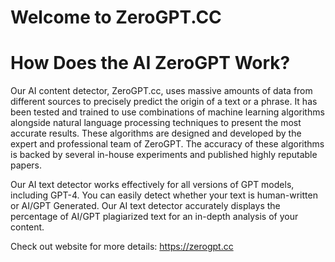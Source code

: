 # Welcome to ZeroGPT.CC
# How Does the AI ZeroGPT Work?
Our AI content detector, ZeroGPT.cc, uses massive amounts of data from different sources to precisely predict the origin of a text or a phrase. It has been tested and trained to use combinations of machine learning algorithms alongside natural language processing techniques to present the most accurate results. These algorithms are designed and developed by the expert and professional team of ZeroGPT. The accuracy of these algorithms is backed by several in-house experiments and published highly reputable papers.

Our AI text detector works effectively for all versions of GPT models, including GPT-4. You can easily detect whether your text is human-written or AI/GPT Generated. Our AI text detector accurately displays the percentage of AI/GPT plagiarized text for an in-depth analysis of your content.

Check out website for more details: https://zerogpt.cc
